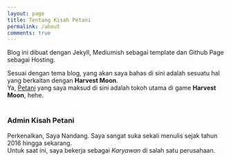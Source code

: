 ```yaml
---
layout: page
title: Tentang Kisah Petani
permalink: /about
comments: true
---
```


<div class="row justify-content-between">
<div class="col-md-8 pr-5">
<p>Blog ini dibuat dengan Jekyll, Mediumish sebagai template dan Github Page sebagai Hosting.</p>

Sesuai dengan tema blog, yang akan saya bahas di sini adalah sesuatu hal yang berkaitan dengan <b>Harvest Moon</b>.
<br/>
Ya, <u>Petani</u> yang saya maksud di sini adalah tokoh utama di game <b>Harvest Moon</b>, hehe.
<br/>
<br/>
<div class="section-title">
<h3><span>Admin Kisah Petani</span></h3>
</div>
Perkenalkan, Saya Nandang. Saya sangat suka sekali menulis sejak tahun 2016 hingga sekarang.
<br/>
Untuk saat ini, saya bekerja sebagai <i>Karyawan</i> di salah satu perusahaan.
</div>
</div>
